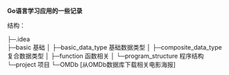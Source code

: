 **Go语言学习应用的一些记录**

结构：

├─.idea <br>
├─basic 基础
│  ├─basic_data_type 基础数据类型
│  ├─composite_data_type 复合数据类型
│  ├─function 函数相关
│  └─program_structure 程序结构
└─project 项目
    └─OMDb [从OMDb数据库下载相关电影海报]
